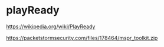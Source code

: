 # playReady

https://wikipedia.org/wiki/PlayReady

<https://packetstormsecurity.com/files/178464/mspr_toolkit.zip>
